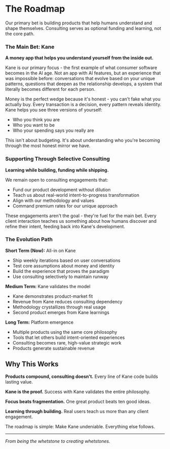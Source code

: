 # The Roadmap

Our primary bet is building products that help humans understand and shape themselves. Consulting serves as optional funding and learning, not the core path.

### The Main Bet: Kane
**A money app that helps you understand yourself from the inside out.**

Kane is our primary focus - the first example of what consumer software becomes in the AI age. Not an app with AI features, but an experience that was impossible before: conversations that evolve based on your unique patterns, questions that deepen as the relationship develops, a system that literally becomes different for each person.

Money is the perfect wedge because it's honest - you can't fake what you actually buy. Every transaction is a decision, every pattern reveals identity. Kane helps you see three versions of yourself:
- Who you think you are
- Who you want to be  
- Who your spending says you really are

This isn't about budgeting. It's about understanding who you're becoming through the most honest mirror we have.

### Supporting Through Selective Consulting
**Learning while building, funding while shipping.**

We remain open to consulting engagements that:
- Fund our product development without dilution
- Teach us about real-world intent-to-progress transformation
- Align with our methodology and values
- Command premium rates for our unique approach

These engagements aren't the goal - they're fuel for the main bet. Every client interaction teaches us something about how humans discover and refine their intent, feeding back into Kane's development.

### The Evolution Path

**Short Term (Now):** All-in on Kane
- Ship weekly iterations based on user conversations
- Test core assumptions about money and identity
- Build the experience that proves the paradigm
- Use consulting selectively to maintain runway

**Medium Term:** Kane validates the model
- Kane demonstrates product-market fit
- Revenue from Kane reduces consulting dependency
- Methodology crystallizes through real usage
- Second product emerges from Kane learnings

**Long Term:** Platform emergence
- Multiple products using the same core philosophy
- Tools that let others build intent-oriented experiences
- Consulting becomes rare, high-value strategic work
- Products generate sustainable revenue

## Why This Works

**Products compound, consulting doesn't.** Every line of Kane code builds lasting value.

**Kane is the proof.** Success with Kane validates the entire philosophy.

**Focus beats fragmentation.** One great product beats ten good ideas.

**Learning through building.** Real users teach us more than any client engagement.

The roadmap is simple: Make Kane undeniable. Everything else follows.

---

*From being the whetstone to creating whetstones.*
